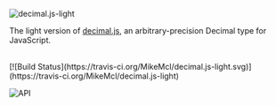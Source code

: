 ![decimal.js-light](https://raw.githubusercontent.com/MikeMcl/decimal.js-light/gh-pages/decimaljslight.png)

The light version of [decimal.js](https://github.com/MikeMcl/decimal.js/), an arbitrary-precision Decimal type for JavaScript.

<br />
[![Build Status](https://travis-ci.org/MikeMcl/decimal.js-light.svg)](https://travis-ci.org/MikeMcl/decimal.js-light)

![API](https://raw.githubusercontent.com/MikeMcl/decimal.js-light/gh-pages/API.png)
